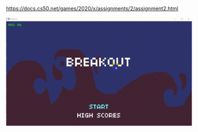 https://docs.cs50.net/games/2020/x/assignments/2/assignment2.html

![breakout](https://github.com/Deffdread/Stuff/blob/master/3-Breakout/breakout.gif)